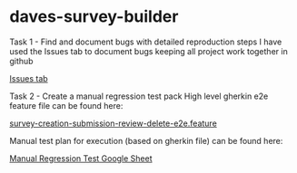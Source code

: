 # daves-survey-builder
Task 1 - Find and document bugs with detailed reproduction steps
I have used the Issues tab to document bugs keeping all project work together in github

[Issues tab](https://github.com/davidellis08/daves-survey-builder/issues)

Task 2 - Create a manual regression test pack
High level gherkin e2e feature file can be found here:

[ survey-creation-submission-review-delete-e2e.feature](manual-regression-task/gherkin/features/regression/survey-creation-submission-review-delete-e2e.feature)

Manual test plan for execution (based on gherkin file) can be found here:

[Manual Regression Test Google Sheet](https://docs.google.com/spreadsheets/d/1050Ak4A60kmJyawbwDDofBSdm3QRGkmyIu8GwJdfB-k/edit?usp=sharing)


